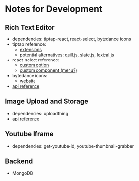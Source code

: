 # Notes for Development

## Rich Text Editor
* dependencies: tiptap-react, react-select, bytedance icons
* tiptap reference:
    * [extensions](https://tiptap.dev/extensions)
    * potential alternatives: quill.js, slate.js, lexical.js
* react-select reference:
    * [custom option](https://react-select.com/components#replacing-components)
    * [custom component (menu?)](https://react-select.com/components#replacing-components)
* bytedance icons:
    * [website](https://iconpark.oceanengine.com/official)
* [api reference](https://www.youtube.com/watch?v=JFzH4bDEUPo&t=363s&ab_channel=ChaooCharles)

## Image Upload and Storage
* dependencies: uploadthing
* [api reference](https://www.youtube.com/watch?v=gW7DSJ2a6pg&ab_channel=HamedBahram)

## Youtube Iframe
* dependencies: get-youtube-id, youtube-thumbnail-grabber

## Backend
* MongoDB